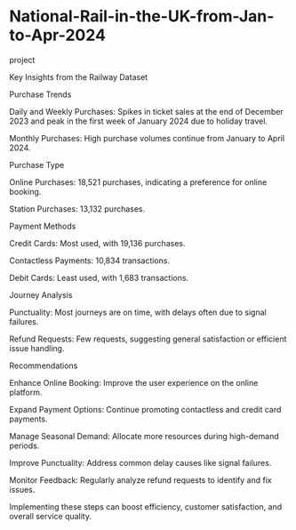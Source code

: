 # National-Rail-in-the-UK-from-Jan-to-Apr-2024
project 

 Key Insights from the Railway Dataset



 Purchase Trends

Daily and Weekly Purchases: Spikes in ticket sales at the end of December 2023 and peak in the first week of January 2024 due to holiday travel.

Monthly Purchases: High purchase volumes continue from January to April 2024.



 Purchase Type

Online Purchases: 18,521 purchases, indicating a preference for online booking.

Station Purchases: 13,132 purchases.



Payment Methods

Credit Cards: Most used, with 19,136 purchases.

Contactless Payments: 10,834 transactions.

Debit Cards: Least used, with 1,683 transactions.



Journey Analysis

Punctuality: Most journeys are on time, with delays often due to signal failures.

Refund Requests: Few requests, suggesting general satisfaction or efficient issue handling.





Recommendations



Enhance Online Booking: Improve the user experience on the online platform.

Expand Payment Options: Continue promoting contactless and credit card payments.

Manage Seasonal Demand: Allocate more resources during high-demand periods.

Improve Punctuality: Address common delay causes like signal failures.

Monitor Feedback: Regularly analyze refund requests to identify and fix issues.



Implementing these steps can boost efficiency, customer satisfaction, and overall service quality.
